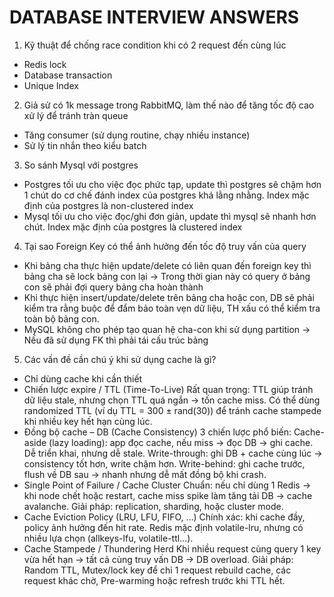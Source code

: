 # DATABASE INTERVIEW ANSWERS
1. Kỹ thuật để chống race condition khi có 2 request đến cùng lúc
  - Redis lock
  - Database transaction
  - Unique Index
2. Giả sử có 1k message trong RabbitMQ, làm thế nào để tăng tốc độ cao xử lý để tránh tràn queue
  - Tăng consumer (sử dụng routine, chạy nhiều instance)
  - Sử lý tin nhắn theo kiểu batch 
3. So sánh Mysql với postgres
  - Postgres tối ưu cho việc đọc phức tạp, update thì postgres sẽ chậm hơn 1 chút do cơ chế đánh index của postgres khá lằng nhằng. Index mặc định của postgres là non-clustered index
  - Mysql tối ưu cho việc đọc/ghi đơn giản, update thì mysql sẽ nhanh hơn chút. Index mặc định của postgres là clustered index
4. Tại sao Foreign Key có thể ảnh hưởng đến tốc độ truy vấn của query
  - Khi bảng cha thực hiện update/delete có liên quan đến foreign key thì bảng cha sẽ lock bảng con lại -> Trong thời gian này có query ở bảng con sẽ phải đợi query bảng cha hoàn thành
  - Khi thực hiện insert/update/delete trên bảng cha hoặc con, DB sẽ phải kiểm tra rằng buộc để đẩm bảo toàn vẹn dữ liệu, TH xấu có thể kiểm tra toàn bộ bảng con.
  - MySQL không cho phép tạo quan hệ cha-con khi sử dụng partition -> Nếu đã sử dụng FK thì phải tái cấu trúc bảng
5. Các vấn đề cần chú ý khi sử dụng cache là gì?
  - Chỉ dùng cache khi cần thiết
  - Chiến lược expire / TTL (Time-To-Live)
Rất quan trọng: TTL giúp tránh dữ liệu stale, nhưng chọn TTL quá ngắn → tốn cache miss.
Có thể dùng randomized TTL (ví dụ TTL = 300 ± rand(30)) để tránh cache stampede khi nhiều key hết hạn cùng lúc.
  - Đồng bộ cache – DB (Cache Consistency)
3 chiến lược phổ biến:
Cache-aside (lazy loading): app đọc cache, nếu miss → đọc DB → ghi cache. Dễ triển khai, nhưng dễ stale.
Write-through: ghi DB + cache cùng lúc → consistency tốt hơn, write chậm hơn.
Write-behind: ghi cache trước, flush về DB sau → nhanh nhưng dễ mất đồng bộ khi crash.
  - Single Point of Failure / Cache Cluster
Chuẩn: nếu chỉ dùng 1 Redis → khi node chết hoặc restart, cache miss spike làm tăng tải DB → cache avalanche.
Giải pháp: replication, sharding, hoặc cluster mode.
  - Cache Eviction Policy (LRU, LFU, FIFO, …)
Chính xác: khi cache đầy, policy ảnh hưởng đến hit rate. Redis mặc định volatile-lru, nhưng có nhiều lựa chọn (allkeys-lfu, volatile-ttl...).
  - Cache Stampede / Thundering Herd
Khi nhiều request cùng query 1 key vừa hết hạn → tất cả cùng truy vấn DB → DB overload.
Giải pháp: Random TTL, Mutex/lock key để chỉ 1 request rebuild cache, các request khác chờ, Pre-warming hoặc refresh trước khi TTL hết.
